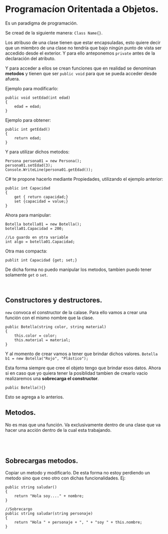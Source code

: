 # Programacíon Oritentada a Objetos.
Es un paradigma de programación.

Se cread de la siguiente manera: `Class Name{}`. 

Los atribuso de una clase tienen que estar encapsuladas, esto quiere decir que un miembro de una clase no tendría que bajo ningún punto de vista ser accedido desde el exterior.
Y para ello anteponemos `private` antes de la declaración del atributo.

Y para acceder a ellos se crean funciones que en realidad se denominan **metodos** y tienen que ser `public void` para que se pueda acceder desde afuera. 

Ejemplo para modificarlo:
~~~
public void setEdad(int edad)
{
    edad = edad;
}
~~~

Ejemplo para obtener:
~~~
public int getEdad()
{
    return edad;
}
~~~
Y para utilizar dichos metodos:
~~~
Persona persona01 = new Persona();
persona01.setEdad(3);
Console.WriteLine(persona01.getEdad());
~~~

C# te propone hacerlo mediante Propiedades, utilizando el ejemplo anterior:
~~~
public int Capacidad
{
    get { return capacidad;}
    set {capacidad = value;}
}
~~~

Ahora para manipular:
~~~
Botella botella01 = new Botella();
botella01.Capacidad = 200;

//Lo guardo en otra variable
int algo = botella01.Capacidad;
~~~

Otra mas compacta:
~~~~
publit int Capacidad {get; set;}
~~~~

De dicha forma no puedo manipular los metodos, tambien puedo tener solamente `get` o `set`.

<br>

## Constructores y destructores.
`new` convoca el constructor de la calase.
Para ello vamos a crear una función con el mismo nombre que la clase.
~~~
public Botella(string color, string material)
{
    this.color = color;
    this.material = material;
}
~~~

Y al momento de crear vamos a tener que brindar dichos valores.
`Botella b1 = new Botella("Rojo", "Plástico");`

Esta forma siempre que cree el objeto tengo que brindar esos datos. Ahora si en caso que yo quiera tener la posiblidad tambien de crearlo vacio realizaremos una **sobrecarga el constructor**.
~~~
public Botella(){}
~~~
Esto se agrega a lo anterios.

## Metodos.

No es mas que una función.
Va exclusivamente dentro de una clase que va hacer una acción dentro de la cual esta trabajando.

<br>
<br>

## Sobrecargas metodos.

Copiar un metodo y modificarlo. De esta forma no estoy perdiendo un metodo sino que creo otro con dichas funcionalidades.
Ej:
~~~
public string saludar()
{
    return "Hola soy...." + nombre;
}

//Sobrecargo
public string saludar(string personaje)
{
    return "Hola " + personaje + ", " + "soy " + this.nombre;
}
~~~